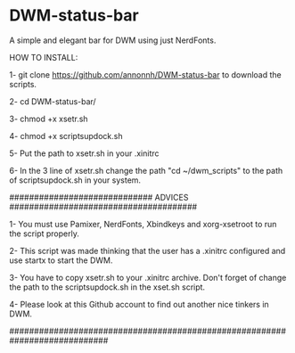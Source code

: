 # DWM-status-bar

A simple and elegant bar for DWM using just NerdFonts.

HOW TO INSTALL:

1- git clone https://github.com/annonnh/DWM-status-bar to download the scripts.

2- cd DWM-status-bar/

3- chmod +x xsetr.sh

4- chmod +x scriptsupdock.sh

5- Put the path to xsetr.sh in your .xinitrc

6- In the 3 line of xsetr.sh change the path "cd ~/dwm_scripts" to the path of scriptsupdock.sh in your system.


############################# ADVICES ######################################

1- You must use Pamixer, NerdFonts, Xbindkeys and xorg-xsetroot to run the script properly.

2- This script was made thinking that the user has a .xinitrc configured and use startx to start the DWM.

3- You have to copy xsetr.sh to your .xinitrc archive. Don't forget of change the path to the scriptsupdock.sh in the xset.sh script.

4- Please look at this Github account to find out another nice tinkers in DWM.

############################################################################
